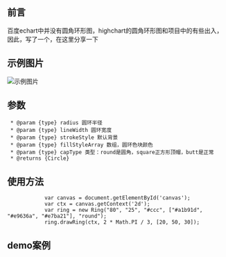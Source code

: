## 前言
百度echart中并没有圆角环形图，highchart的圆角环形图和项目中的有些出入，因此，写了一个，在这里分享一下

## 示例图片

![示例图片](https://github.com/confidence68/cricleRoundring/blob/master/exmaple.png)

## 参数


	 * @param {type} radius 圆环半径
	 * @param {type} lineWidth 圆环宽度
	 * @param {type} strokeStyle 默认背景
	 * @param {type} fillStyleArray 数组，圆环色块颜色
	 * @param {type} capType 类型：round是圆角，square正方形顶帽，butt是正常
	 * @returns {Circle} 



## 使用方法


	            var canvas = document.getElementById('canvas');
	            var ctx = canvas.getContext('2d');
	            var ring = new Ring("80", "25", "#ccc", ["#a1b91d", "#e9636a", "#e7ba21"], "round");
	            ring.drawRing(ctx, 2 * Math.PI / 3, [20, 50, 30]);



## demo案例

